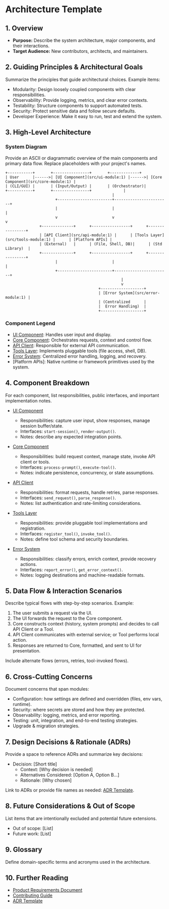 # Architecture Template

## 1. Overview

- **Purpose:** Describe the system architecture, major components, and their interactions.
- **Target Audience:** New contributors, architects, and maintainers.

## 2. Guiding Principles & Architectural Goals

Summarize the principles that guide architectural choices. Example items:

- Modularity: Design loosely coupled components with clear responsibilities.
- Observability: Provide logging, metrics, and clear error contexts.
- Testability: Structure components to support automated tests.
- Security: Protect sensitive data and follow secure defaults.
- Developer Experience: Make it easy to run, test and extend the system.

## 3. High-Level Architecture

### System Diagram

Provide an ASCII or diagrammatic overview of the main components and primary data flow. Replace placeholders with your project's names.

```
+-----------+       +----------------+       +-------------+
| User      |------>| [UI Component](src/ui-module:1) |------>| [Core Component](src/core-module:1) |
| (CLI/GUI) |       | (Input/Output) |       | (Orchestrator)|
+-----------+       +----------------+              |
                                               |
                      +------------------------+------------------------+
                      |                        |                        |
                      v                        v                        v
               +--------------+      +-----------------+      +----------------+
               | [API Client](src/api-module:1) |      | [Tools Layer](src/tools-module:1) |      | [Platform APIs] |
               | (External)   |      | (File, Shell, DB)|      | (Std Library)  |
               +--------------+      +-----------------+      +----------------+
                      |                        |                        |
                      +------------------------+------------------------+
                                                   |
                                                   v
                                         +-------------------+
                                         | [Error System](src/error-module:1) |
                                         | (Centralized      |
                                         |  Error Handling)  |
                                         +-------------------+
```

### Component Legend

- [UI Component](src/ui-module:1): Handles user input and display.
- [Core Component](src/core-module:1): Orchestrates requests, context and control flow.
- [API Client](src/api-module:1): Responsible for external API communication.
- [Tools Layer](src/tools-module:1): Implements pluggable tools (file access, shell, DB).
- [Error System](src/error-module:1): Centralized error handling, logging, and recovery.
- [Platform APIs]: Native runtime or framework primitives used by the system.

## 4. Component Breakdown

For each component, list responsibilities, public interfaces, and important implementation notes.

- [UI Component](src/ui-module:1)

  - Responsibilities: capture user input, show responses, manage session buffer/state.
  - Interfaces: `start-session()`, `render-output()`.
  - Notes: describe any expected integration points.

- [Core Component](src/core-module:1)

  - Responsibilities: build request context, manage state, invoke API client or tools.
  - Interfaces: `process-prompt()`, `execute-tool()`.
  - Notes: indicate persistence, concurrency, or state assumptions.

- [API Client](src/api-module:1)

  - Responsibilities: format requests, handle retries, parse responses.
  - Interfaces: `send_request()`, `parse_response()`.
  - Notes: list authentication and rate-limiting considerations.

- [Tools Layer](src/tools-module:1)

  - Responsibilities: provide pluggable tool implementations and registration.
  - Interfaces: `register_tool()`, `invoke_tool()`.
  - Notes: define tool schema and security boundaries.

- [Error System](src/error-module:1)
  - Responsibilities: classify errors, enrich context, provide recovery actions.
  - Interfaces: `report_error()`, `get_error_context()`.
  - Notes: logging destinations and machine-readable formats.

## 5. Data Flow & Interaction Scenarios

Describe typical flows with step-by-step scenarios. Example:

1. The user submits a request via the UI.
2. The UI forwards the request to the Core component.
3. Core constructs context (history, system prompts) and decides to call API Client or a Tool.
4. API Client communicates with external service; or Tool performs local action.
5. Responses are returned to Core, formatted, and sent to UI for presentation.

Include alternate flows (errors, retries, tool-invoked flows).

## 6. Cross-Cutting Concerns

Document concerns that span modules:

- Configuration: how settings are defined and overridden (files, env vars, runtime).
- Security: where secrets are stored and how they are protected.
- Observability: logging, metrics, and error reporting.
- Testing: unit, integration, and end-to-end testing strategies.
- Upgrade & migration strategies.

## 7. Design Decisions & Rationale (ADRs)

Provide a space to reference ADRs and summarize key decisions:

- Decision: [Short title]
  - Context: [Why decision is needed]
  - Alternatives Considered: [Option A, Option B...]
  - Rationale: [Why chosen]

Link to ADRs or provide file names as needed: [ADR Template](templates/adr-template.md:1).

## 8. Future Considerations & Out of Scope

List items that are intentionally excluded and potential future extensions.

- Out of scope: [List]
- Future work: [List]

## 9. Glossary

Define domain-specific terms and acronyms used in the architecture.

## 10. Further Reading

- [Product Requirements Document](docs/prd.md:1)
- [Contributing Guide](CONTRIBUTING.md:1)
- [ADR Template](templates/adr-template.md:1)
